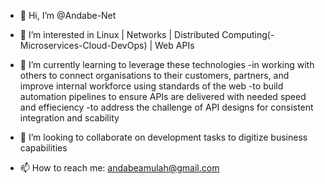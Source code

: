 - 👋 Hi, I’m @Andabe-Net  
- 👀 I’m interested in Linux | Networks | Distributed Computing(-Microservices-Cloud-DevOps) | Web APIs
- 🌱 I’m currently learning to leverage these technologies 
        -in working with others to connect organisations to their customers, partners, and improve internal workforce using standards of the web
        -to build automation pipelines to ensure APIs are delivered with needed speed and effieciency
        -to address the challenge of API designs for consistent integration and scability
  
- 💞️ I’m looking to collaborate on development tasks to digitize business capabilities
- 📫 How to reach me: andabeamulah@gmail.com

